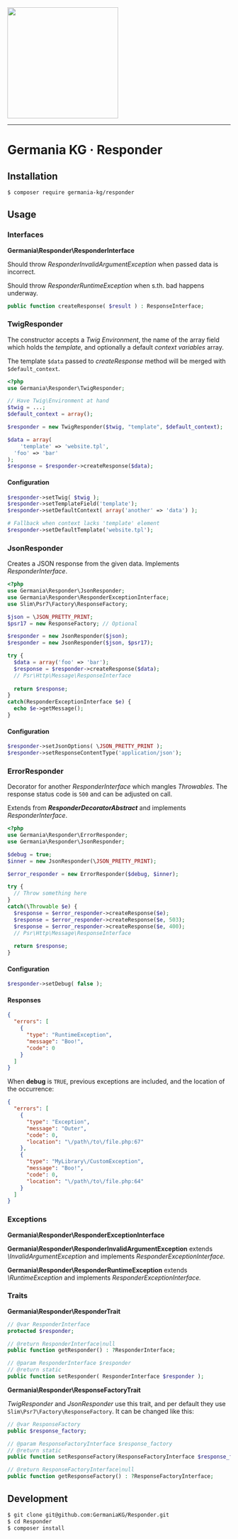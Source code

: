 <img src="https://static.germania-kg.com/logos/ga-logo-2016-web.svgz" width="250px">

------



# Germania KG · Responder



## Installation

```bash
$ composer require germania-kg/responder
```



## Usage



### Interfaces

**Germania\Responder\ResponderInterface**

Should throw *ResponderInvalidArgumentException* when passed data is incorrect.

Should throw *ResponderRuntimeException* when s.th. bad happens underway.

```php
public function createResponse( $result ) : ResponseInterface;
```





### TwigResponder

The constructor accepts a *Twig Environment*, the name of the array field which holds the *template,* and optionally a default *context variables* array.

The template `$data` passed to *createResponse* method will be merged with `$default_context`.

```php
<?php
use Germania\Responder\TwigResponder;

// Have Twig\Environment at hand
$twig = ...;
$default_context = array();

$responder = new TwigResponder($twig, "template", $default_context);

$data = array(
	'template' => 'website.tpl',
  'foo' => 'bar'
);
$response = $responder->createResponse($data);
```

#### Configuration

```php
$responder->setTwig( $twig );
$responder->setTemplateField('template');
$responder->setDefaultContext( array('another' => 'data') );

# Fallback when context lacks 'template' element
$responder->setDefaultTemplate('website.tpl');
```



### JsonResponder

Creates a JSON response from the given data. Implements *ResponderInterface*.

```php
<?php
use Germania\Responder\JsonResponder;
use Germania\Responder\ResponderExceptionInterface;
use Slim\Psr7\Factory\ResponseFactory;

$json = \JSON_PRETTY_PRINT;
$psr17 = new ResponseFactory; // Optional

$responder = new JsonResponder($json);
$responder = new JsonResponder($json, $psr17);

try {
  $data = array('foo' => 'bar');
  $response = $responder->createResponse($data);
  // Psr\Http\Message\ResponseInterface  
  
  return $response;
}
catch(ResponderExceptionInterface $e) {
  echo $e->getMessage();
}
```

#### Configuration

```php
$responder->setJsonOptions( \JSON_PRETTY_PRINT );
$responder->setResponseContentType('application/json');
```





### ErrorResponder

Decorator for another *ResponderInterface* which mangles *Throwables*. The response status code is `500` and can be adjusted on call.

Extends from ***ResponderDecoratorAbstract*** and implements *ResponderInterface*.

```php
<?php
use Germania\Responder\ErrorResponder;
use Germania\Responder\JsonResponder;

$debug = true;
$inner = new JsonResponder(\JSON_PRETTY_PRINT);

$error_responder = new ErrorResponder($debug, $inner);

try {
  // Throw something here
}
catch(\Throwable $e) {
  $response = $error_responder->createResponse($e);
  $response = $error_responder->createResponse($e, 503);  
  $response = $error_responder->createResponse($e, 400);
  // Psr\Http\Message\ResponseInterface  
  
  return $response;
}

```

#### Configuration

```php
$responder->setDebug( false );
```



#### Responses

```json
{
  "errors": [
    {
      "type": "RuntimeException",
      "message": "Boo!",
      "code": 0
    }
  ]
}
```

When **debug** is `TRUE`, previous exceptions are included, and the location of the occurrence:

```json
{
  "errors": [
    {
      "type": "Exception",
      "message": "Outer",
      "code": 0,
      "location": "\/path\/to\/file.php:67"
    },
    {
      "type": "MyLibrary\/CustomException",
      "message": "Boo!",
      "code": 0,
      "location": "\/path\/to\/file.php:64"
    }
  ]
}
```



### Exceptions

**Germania\Responder\ResponderExceptionInterface**

**Germania\Responder\ResponderInvalidArgumentException**
extends *\InvalidArgumentException* and implements *ResponderExceptionInterface.*

**Germania\Responder\ResponderRuntimeException**
extends *\RuntimeException* and implements *ResponderExceptionInterface.*



### Traits

**Germania\Responder\ResponderTrait**

```php
// @var ResponderInterface
protected $responder;

// @return ResponderInterface|null
public function getResponder() : ?ResponderInterface;

// @param ResponderInterface $responder
// @return static
public function setResponder( ResponderInterface $responder );
```



**Germania\Responder\ResponseFactoryTrait**

*TwigResponder* and *JsonResponder* use this trait, and per default they use `Slim\Psr7\Factory\ResponseFactory`. It can be changed like this:

```php
// @var ResponseFactory
public $response_factory;

// @param ResponseFactoryInterface $response_factory
// @return static
public function setResponseFactory(ResponseFactoryInterface $response_factory ) : static

// @return ResponseFactoryInterface|null  
public function getResponseFactory() : ?ResponseFactoryInterface;
```



## Development

```bash
$ git clone git@github.com:GermaniaKG/Responder.git
$ cd Responder
$ composer install
```

